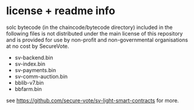 # license + readme info

solc bytecode (in the chaincode/bytecode directory) included in the following files is not distributed under the main license of this repository and is provided for use by non-profit and non-governmental organisations at no cost by SecureVote.

* sv-backend.bin
* sv-index.bin 
* sv-payments.bin
* sv-comm-auction.bin
* bblib-v7.bin
* bbfarm.bin

see https://github.com/secure-vote/sv-light-smart-contracts for more.
